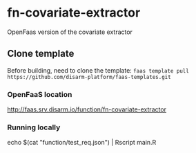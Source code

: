 # fn-covariate-extractor
OpenFaas version of the covariate extractor

## Clone template

Before building, need to clone the template: 
`faas template pull https://github.com/disarm-platform/faas-templates.git`


### OpenFaaS location
http://faas.srv.disarm.io/function/fn-covariate-extractor

### Running locally
echo $(cat "function/test_req.json") | Rscript main.R

